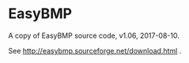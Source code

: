 # EasyBMP
A copy of EasyBMP source code, v1.06, 2017-08-10.

See http://easybmp.sourceforge.net/download.html .
